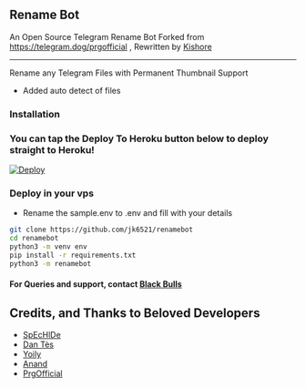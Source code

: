 ## Rename Bot 

An Open Source Telegram Rename Bot Forked from https://telegram.dog/prgofficial , Rewritten by [Kishore](https://t.me/kishoreee)

---
Rename any Telegram Files with Permanent Thumbnail Support

* Added auto detect of files


### Installation


### You can tap the Deploy To Heroku button below to deploy straight to Heroku!
[![Deploy](https://www.herokucdn.com/deploy/button.svg)](https://heroku.com/deploy?template=https://github.com/jk6521/renamebot)

### Deploy in your vps
* Rename the sample.env to .env and fill with your details

```sh
git clone https://github.com/jk6521/renamebot
cd renamebot
python3 -m venv env
pip install -r requirements.txt
python3 -m renamebot
```


#### For Queries and support, contact [Black Bulls](https://t.me/blackbulls_support)

## Credits, and Thanks to Beloved Developers 

* [SpEcHlDe](https://telegram.dog/SpEcHlDe) 
* [Dan Tès](https://telegram.dog/haskell) 
* [Yoily](https://telegram.dog/YoilyL)
* [Anand](https://telegram.dog/Anandpskerala)
* [PrgOfficial](https://github.com/prgofficial)